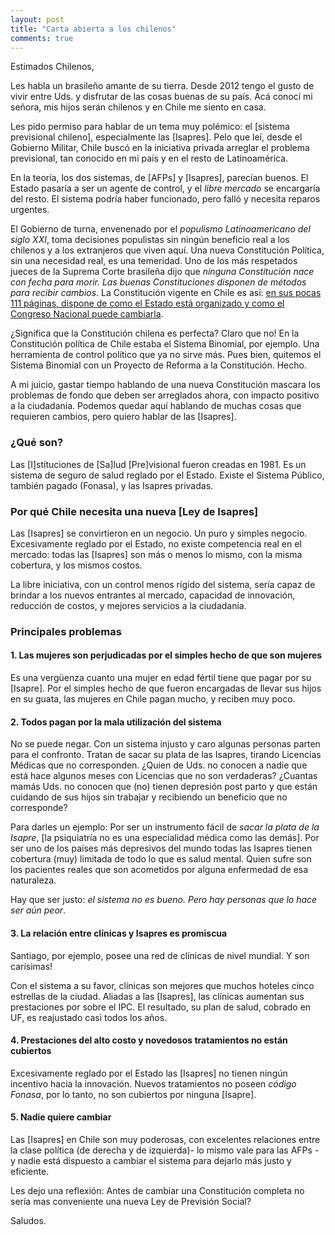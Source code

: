 ```yaml
---
layout: post
title: "Carta abierta a los chilenos"
comments: true
---
```


Estimados Chilenos,

Les habla un brasileño amante de su tierra. Desde 2012 tengo el gusto de vivir entre Uds. y disfrutar de las cosas buenas de su país. Acá conocí mi señora, mis hijos serán chilenos y en Chile me siento en casa.

Les pido permiso para hablar de un tema muy polémico: el [sistema previsional chileno], especialmente las [Isapres]. Pelo que leí, desde el Gobierno Militar, Chile buscó en la iniciativa privada arreglar el problema previsional, tan conocido en mi país y en el resto de Latinoamérica.

En la teoría, los dos sistemas, de [AFPs] y [Isapres], parecían buenos. El Estado pasaría a ser un agente de control, y el _libre mercado_ se encargaría del resto. El sistema podría haber funcionado, pero falló y necesita reparos urgentes.

El Gobierno de turna, envenenado por el _populismo Latinoamericano del siglo XXI_, toma decisiones populistas sin ningún beneficio real a los chilenos y a los extranjeros que viven aquí. Una nueva Constitución Política, sin una necesidad real, es una temeridad. Uno de los más respetados jueces de la Suprema Corte brasileña dijo que _ninguna Constitución nace con fecha para morir. Las buenas Constituciones disponen de métodos para recibir cambios_. La Constitución vigente en Chile es así: [en sus pocas 111 páginas, dispone de como el Estado está organizado y como el Congreso Nacional puede cambiarla](https://www.camara.cl/camara/media/docs/constitucion_politica.pdf).

¿Significa que la Constitución chilena es perfecta? Claro que no! En la Constitución política de Chile estaba el Sistema Binomial, por ejemplo. Una herramienta de control político que ya no sirve más. Pues bien, quitemos el Sistema Binomial con un Proyecto de Reforma a la Constitución. Hecho.

A mi juicio, gastar tiempo hablando de una nueva Constitución mascara los problemas de fondo que deben ser arreglados ahora, con impacto positivo a la ciudadania. Podemos quedar aquí hablando de muchas cosas que requieren cambios, pero quiero hablar de las [Isapres].

### ¿Qué son?

Las [I]stituciones de [Sa]lud [Pre]visional fueron creadas en 1981. Es un sistema de seguro de salud reglado por el Estado. Existe el Sistema Público, también pagado (Fonasa), y las Isapres privadas.

### Por qué Chile necesita una nueva [Ley de Isapres]

Las [Isapres] se convirtieron en un negocio. Un puro y simples negocio. Excesivamente reglado por el Estado, no existe competencia real en el mercado: todas las [Isapres] son más o menos lo mismo, con la misma cobertura, y los mismos costos.

La libre iniciativa, con un control menos rígido del sistema, sería capaz de brindar a los nuevos entrantes al mercado, capacidad de innovación, reducción de costos, y mejores servicios a la ciudadania.

### Principales problemas

#### 1. Las mujeres son perjudicadas por el simples hecho de que son mujeres

Es una vergüenza cuanto una mujer en edad fértil tiene que pagar por su [Isapre]. Por el simples hecho de que fueron encargadas de llevar sus hijos en su guata, las mujeres en Chile pagan mucho, y reciben muy poco.

#### 2. Todos pagan por la mala utilización del sistema

No se puede negar. Con un sistema injusto y caro algunas personas parten para el confronto. Tratan de sacar su plata de las Isapres, tirando Licencias Médicas que no corresponden. ¿Quien de Uds. no conocen a nadie que está hace algunos meses con Licencias que no son verdaderas? ¿Cuantas mamás Uds. no conocen que (no) tienen depresión post parto y que están cuidando de sus hijos sin trabajar y recibiendo un beneficio que no corresponde?

Para darles un ejemplo: Por ser un instrumento fácil de _sacar la plata de la Isapre_, [la psiquiatría no es una especialidad médica como las demás]. Por ser uno de los países más depresivos del mundo todas las Isapres tienen cobertura (muy) limitada de todo lo que es salud mental. Quien sufre son los pacientes reales que son acometidos por alguna enfermedad de esa naturaleza.

Hay que ser justo: _el sistema no es bueno. Pero hay personas que lo hace ser aún peor_.

#### 3. La relación entre clínicas y Isapres es promiscua

Santiago, por ejemplo, posee una red de clínicas de nivel mundial. Y son carísimas!

Con el sistema a su favor, clínicas son mejores que muchos hoteles cinco estrellas de la ciudad. Aliadas a las [Isapres], las clínicas aumentan sus prestaciones por sobre el IPC. El resultado, su plan de salud, cobrado en UF, es reajustado casi todos los años.

#### 4. Prestaciones del alto costo y novedosos tratamientos no están cubiertos

Excesivamente reglado por el Estado las [Isapres] no tienen ningún incentivo hacia la innovación. Nuevos tratamientos no poseen _código Fonasa_, por lo tanto, no son cubiertos por ninguna [Isapre].

#### 5. Nadie quiere cambiar

Las [Isapres] en Chile son muy poderosas, con excelentes relaciones entre la clase política (de derecha y de izquierda)- lo mismo vale para las AFPs - y nadie está dispuesto a cambiar el sistema para dejarlo más justo y eficiente.


Les dejo una reflexión: Antes de cambiar una Constitución completa no sería mas conveniente una nueva Ley de Previsión Social?


Saludos.
